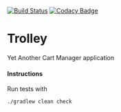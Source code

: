 [![Build Status](https://travis-ci.com/cnogueira/trolley.svg?branch=master)](https://travis-ci.com/cnogueira/trolley) [![Codacy Badge](https://api.codacy.com/project/badge/Grade/5a878d3468a74227a94300395a6dfdb3)](https://www.codacy.com/app/cnogueira_2/trolley?utm_source=github.com&amp;utm_medium=referral&amp;utm_content=cnogueira/trolley&amp;utm_campaign=Badge_Grade)

# Trolley 

Yet Another Cart Manager application


#### Instructions

Run tests with
```
./gradlew clean check
```

